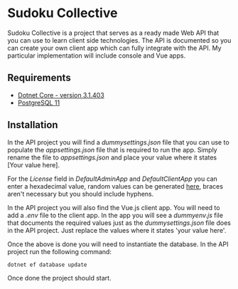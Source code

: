 # Sudoku Collective

Sudoku Collective is a project that serves as a ready made Web API that you can use to learn client side technologies.  The API is documented so you can create your own client app which can fully integrate with the API.  My particular implementation will include console and Vue apps.

## Requirements

- [Dotnet Core - version 3.1.403](https://dotnet.microsoft.com/download)
- [PostgreSQL 11](https://www.postgresql.org/download/)

## Installation

In the API project you will find a *dummysettings.json* file that you can use to populate the *appsettings.json* file that is required to run the app.  Simply rename the file to *appsettings.json* and place your value where it states [Your value here].

For the *License* field in *DefaultAdminApp* and *DefaultClientApp* you can enter a hexadecimal value, random values can be generated [here](https://www.guidgenerator.com/online-guid-generator.aspx), braces aren't necessary but you should include hyphens.

In the API project you will also find the Vue.js client app.  You will need to add a *.env* file to the client app.  In the app you will see a *dummyenv.js* file that documents the required values just as the *dummysettings.json* file does in the API project.  Just replace the values where it states 'your value here'.

Once the above is done you will need to instantiate the database.  In the API project run the following command:

`dotnet ef database update`

Once done the project should start.
